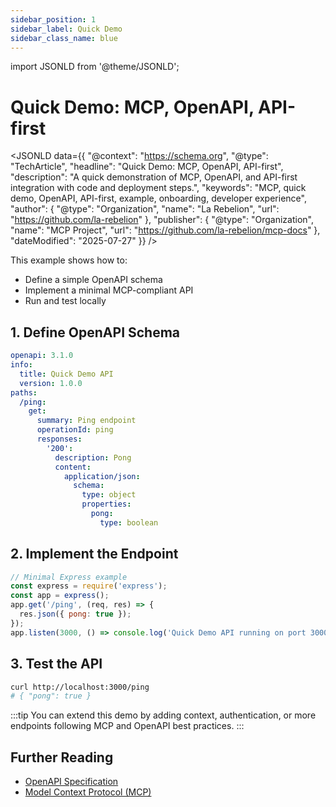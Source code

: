 ```yaml
---
sidebar_position: 1
sidebar_label: Quick Demo
sidebar_class_name: blue
---
```

import JSONLD from '@theme/JSONLD';

# Quick Demo: MCP, OpenAPI, API-first

<JSONLD data={{
  "@context": "https://schema.org",
  "@type": "TechArticle",
  "headline": "Quick Demo: MCP, OpenAPI, API-first",
  "description": "A quick demonstration of MCP, OpenAPI, and API-first integration with code and deployment steps.",
  "keywords": "MCP, quick demo, OpenAPI, API-first, example, onboarding, developer experience",
  "author": {
    "@type": "Organization",
    "name": "La Rebelion",
    "url": "https://github.com/la-rebelion"
  },
  "publisher": {
    "@type": "Organization",
    "name": "MCP Project",
    "url": "https://github.com/la-rebelion/mcp-docs"
  },
  "dateModified": "2025-07-27"
}} />

This example shows how to:
- Define a simple OpenAPI schema
- Implement a minimal MCP-compliant API
- Run and test locally

## 1. Define OpenAPI Schema
```yaml
openapi: 3.1.0
info:
  title: Quick Demo API
  version: 1.0.0
paths:
  /ping:
    get:
      summary: Ping endpoint
      operationId: ping
      responses:
        '200':
          description: Pong
          content:
            application/json:
              schema:
                type: object
                properties:
                  pong:
                    type: boolean
```

## 2. Implement the Endpoint
```js
// Minimal Express example
const express = require('express');
const app = express();
app.get('/ping', (req, res) => {
  res.json({ pong: true });
});
app.listen(3000, () => console.log('Quick Demo API running on port 3000'));
```

## 3. Test the API
```sh
curl http://localhost:3000/ping
# { "pong": true }
```

:::tip
You can extend this demo by adding context, authentication, or more endpoints following MCP and OpenAPI best practices.
:::

## Further Reading
- [OpenAPI Specification](https://swagger.io/specification/)
- [Model Context Protocol (MCP)](https://github.com/la-rebelion)
